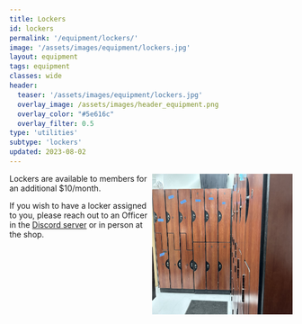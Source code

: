 ```yaml
---
title: Lockers
id: lockers
permalink: '/equipment/lockers/'
image: '/assets/images/equipment/lockers.jpg'
layout: equipment
tags: equipment
classes: wide
header:
  teaser: '/assets/images/equipment/lockers.jpg'
  overlay_image: /assets/images/header_equipment.png
  overlay_color: "#5e616c"
  overlay_filter: 0.5
type: 'utilities'
subtype: 'lockers'
updated: 2023-08-02
---
```

<img align="right" width="250" height="250" src="/assets/images/equipment/lockers.jpg">

Lockers are available to members for an additional $10/month.

If you wish to have a locker assigned to you, please reach out to an Officer in the [Discord server](https://synshop.org/discord) or in person at the shop.